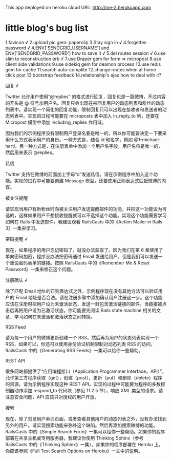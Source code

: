 This app deployed on heroku cloud
URL: http://me-2.herokuapp.com
# little blog's bug list

1.favicon √
2.upload pic gem: paperclip
3.Stay sign in √
4.forgetten password √
4.ENV['SENDGRID_USERNAME'] and ENV['SENDGRID_PASSWORD'] how to save it √
5.del routes session √
6.use slim to reconstruction erb √
7.use Draper gem for form => micropost
8.use client side validations
9.use sidekiq gem for deamon process
10.use redis gem for cache
11.search auto-complite
12.change routes when at home click post
13.bootstrap feedback
14.relationship's ajax how to deal with it?


回复 √

Twitter 允许用户使用“@replies” 的格式进行回复，回复也是一篇微博，不过内容的开头是 @ 符号加用户名。回复只会出现在被回复用户的动态列表和粉丝的动态列表中。请实现一个简化的回复功能，限制回复只可以出现在接收者和发送者的动态列表中。实现的过程可能要在 microposts 表中加入 in_reply_to 列，还要在 Micropost 模型中添加 including_replies 作用域。

因为我们的示例程序没有限制用户登录名要是唯一的，所以你可能要决定一下要采用什么方式表示用户的身份。一种方式是，结合 id 和名字，例如 @1-michael-hartl。另一种方式是，在注册表单中添加一个用户名字段，用户名将是唯一的，然后用来表示 @replies。

私信

Twitter 支持在微博的前面加上字母“d”发送私信。请在示例程序中加入这个功能。实现的过程中可能要创建 Message 模型，还要使用正则表达式匹配微博的内容。

被关注提醒

请实现当用户有新粉丝时向被关注用户发送提醒邮件的功能，并把这一功能设为可选的，这样如果用户不想接收提醒就可以不选择这个功能。实现这个功能需要学习如何在 Rails 中发送邮件，我建议观看 RailsCasts 中的《Action Mailer in Rails 3》一集来学习。

密码提醒 √

现在，如果程序的用户忘记密码了，就没办法获取了。因为我们在第 6 章使用了单向密码加密，程序没办法把密码通过 Email 发送给用户，但是我们可以发送一个重设密码表单的链接。按照 RailsCasts 中的《Remember Me & Reset Password》一集来修正这个问题。

注册确认 √

除了匹配 Email 地址的正则表达式之外，示例程序现在没有其他方法可以验证用户的 Email 地址是否合法。请在注册步骤中添加确认用户注册这一步。这个功能应该在注册时把用户设为未激活状态，发送一封包含激活链接的邮件，当链接被点击后再把用户设为已激活状态。你可能要先阅读 Rails state machine 相关的文章，学习如何在未激活和激活状态之间转换。

RSS Feed

请为每一个用户的微博更新创建一个 RSS，然后再为用户的状态列表实现一个 RSS，如果可以，你还可以使用身份验证机制限制对动态列表 RSS 的访问。RailsCasts 中的《Generating RSS Feeds》一集可以给你一些帮助。

REST API

很多网站都提供了“应用编程接口（Application Programmer Interface，API）”，允许第三方程序获取（get），创建（post），更新（put）和删除（delete）程序的资源。请为示例程序实现这种 REST API。实现的过程中可能要为程序的多数控制器动作添加 respond_to 代码块（参见 11.2.5 节），响应 XML 类型的请求。请注意安全问题，API 应该只对授权的用户开放。

搜索

现在，除了浏览用户索引页面，或者查看其他用户的动态列表之外，没有办法找到另外的用户。请实现搜索功能来弥补这个缺陷。然后再添加搜索微博的功能。RailsCasts 中的《Simple Search Form》一集可以给你一些帮助。如果你的程序部署在共享主机或专用服务器，我建议你使用 Thinking Sphinx（参考 RailsCasts 中的《Thinking Sphinx》一集）。如果你的程序部署在 Heroku 上，你应该参照《Full Text Search Options on Heroku》一文中的说明。